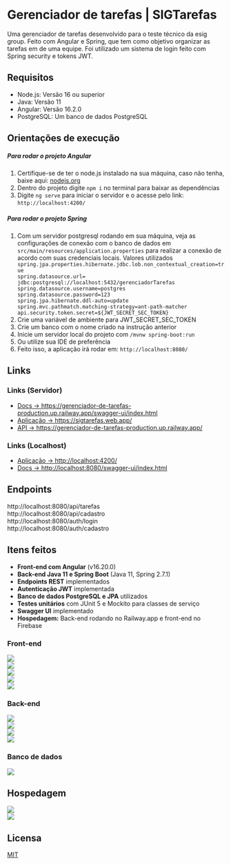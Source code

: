 # Gerenciador de tarefas | SIGTarefas

Uma gerenciador de tarefas desenvolvido para o teste técnico da esig group. Feito com Angular e Spring, que tem como objetivo organizar as tarefas em de uma equipe. Foi utilizado um sistema de login feito com Spring security e tokens JWT.

## Requisitos
-   Node.js: Versão 16 ou superior
-   Java: Versão 11
-   Angular: Versão 16.2.0
-   PostgreSQL: Um banco de dados PostgreSQL

## Orientações de execução

<h5>Para rodar o projeto Angular</h5>
<ol>
  <li>Certifique-se de ter o node.js instalado na sua máquina, caso não tenha, baixe aqui: <a href="https://nodejs.org/en/">nodejs.org</a></li>
  <li>Dentro do projeto digite <code>npm i</code> no terminal para baixar as dependências</li>
  <li>Digite <code>ng serve</code> para iniciar o servidor e o acesse pelo link: <code>http://localhost:4200/</code></li>
</ol>

<h5>Para rodar o projeto Spring</h5>
<ol>
  <li>Com um servidor postgresql rodando em sua máquina, veja as configurações de conexão com o banco de dados em  <code>src/main/resources/application.properties</code> para realizar a conexão de acordo com suas credenciais locais. Valores utilizados</li>
  <code>spring.jpa.properties.hibernate.jdbc.lob.non_contextual_creation=true
spring.datasource.url= jdbc:postgresql://localhost:5432/gerenciadorTarefas
spring.datasource.username=postgres
spring.datasource.password=123
spring.jpa.hibernate.ddl-auto=update
spring.mvc.pathmatch.matching-strategy=ant-path-matcher
api.security.token.secret=${JWT_SECRET_SEC_TOKEN}</code>
  <li>Crie uma variável de ambiente para JWT_SECRET_SEC_TOKEN</li>
  <li>Crie um banco com o nome criado na instrução anterior</li>
  <li>Inicie um servidor local do projeto com <code>/mvnw spring-boot:run</code></li>
    <li>Ou utilize sua IDE de preferência</code></li>

  <li>Feito isso, a aplicação irá rodar em: <code>http://localhost:8080/</code></li>
</ol>


## Links

<h3>Links (Servidor)</h3>
<ul>
    <li><a  href="https://gerenciador-de-tarefas-production.up.railway.app/swagger-ui/index.html">Docs -> https://gerenciador-de-tarefas-production.up.railway.app/swagger-ui/index.html</a></li>
    <li><a  href="https://sigtarefas.web.app/">  Aplicação  -> https://sigtarefas.web.app/</a></li>
    <li><a  href="https://gerenciador-de-tarefas-production.up.railway.app/">API -> https://gerenciador-de-tarefas-production.up.railway.app/</a></li>  
</ul>

<h3>Links (Localhost)</h3>
<ul>
    <li><a href="http://localhost:4200/">Aplicação -> http://localhost:4200/</a></li>
    <li><a href="http://localhost:8080/swagger-ui/index.html">Docs -> http://localhost:8080/swagger-ui/index.html</a></li>
</ul>

## Endpoints

http://localhost:8080/api/tarefas </br>
http://localhost:8080/api/cadastro </br>
http://localhost:8080/auth/login </br>
http://localhost:8080/auth/cadastro </br>

## Itens feitos 

- **Front-end com Angular** (v16.20.0)
- **Back-end Java 11 e Spring Boot** (Java 11, Spring 2.7.1)
- **Endpoints REST** implementados
- **Autenticação JWT** implementada
- **Banco de dados PostgreSQL e JPA** utilizados
- **Testes unitários** com JUnit 5 e Mockito para classes de serviço
- **Swagger UI** implementado
- **Hospedagem:** Back-end rodando no Railway.app e front-end no Firebase


<h3>Front-end</h3>


 <a href="https://angular.io/">
    <img src="https://img.shields.io/badge/Angular-DD0031?style=for-the-badge&logo=angular&logoColor=white" />
  </a> <br/>
 <a href="https://www.typescriptlang.org/">
    <img src="https://img.shields.io/badge/TypeScript-007ACC?style=for-the-badge&logo=typescript&logoColor=white" />
  </a> <br/>
  
 <a href="https://rxjs.dev/">
    <img src="https://img.shields.io/badge/RXJS-B7178C?style=for-the-badge&logo=ReactiveX&logoColor=white" />
  </a> <br/>
  
 <a href="https://ng.ant.design/docs/introduce/en">
    <img src="https://img.shields.io/badge/Ng%20zorro%20(Ant design)-007DB8?style=for-the-badge&logo=antdesign&logoColor=white" />
  </a> <br/>
  
  <a href="https://ng.ant.design/components/icon/en">
    <img src="https://img.shields.io/badge/ng%20zorro%20Icons-007DB8?style=for-the-badge&logo=antdesign&logoColor=white" />
  </a> <br/>


  
 <h3>Back-end</h3>

  <a href="https://swagger.io">
    <img src="https://img.shields.io/badge/Swagger-85EA2D?style=for-the-badge&logo=Swagger&logoColor=white"/>
  </a> <br/>
  
  <a href="https://spring.io/projects/spring-boot">
  <img src="https://img.shields.io/badge/Spring-6DB33F?style=for-the-badge&logo=spring&logoColor=white" />
  </a> <br/>
  
  <a href="https://www.java.com/">
  <img src="https://img.shields.io/badge/Java-e61e2c?style=for-the-badge&logo=openjdk&logoColor=white" />
  </a> <br/>

  <a href="https://junit.org/junit5/">
  <img src="https://img.shields.io/badge/Junit5-25A162?style=for-the-badge&logo=junit5&logoColor=white" />
  </a> <br/>
  
 <h3>Banco de dados</h3>
 
  <a href="https://www.postgresql.org/">
    <img src="https://img.shields.io/badge/PostgreSQL-316192?style=for-the-badge&logo=postgresql&logoColor=white" />
  </a> <br/>

## Hospedagem
 
  <a href="https://firebase.google.com/">
    <img src="https://img.shields.io/badge/firebase-ffca28?style=for-the-badge&logo=firebase&logoColor=black" />
  </a> <br/>
  
  <a href="https://railway.app/">
    <img src="https://img.shields.io/badge/Railway-0B0D0E?style=for-the-badge&logo=railway&logoColor=white" />
  </a> <br/>

 ## Licensa

<a href="https://github.com/RubenFilipe07/gerenciador-de-tarefas/blob/main/LICENSE">MIT</a>



 
